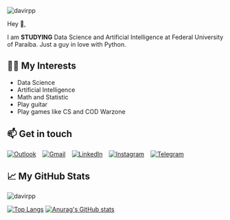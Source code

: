 ![davirpp](https://i.imgur.com/TQfUN8m.png)

Hey 👋,

I am **STUDYING** Data Science and Artificial Intelligence at Federal University of Paraiba. Just a guy in love with Python.

## 🙋‍♂️ My Interests
* Data Science
* Artificial Intelligence
* Math and Statistic
* Play guitar
* Play games like CS and COD Warzone

## 📫 Get in touch
[![Outlook](https://imgur.com/ffeGI3B.png)](mailto:davirpp@hotmail.com) &ensp;
[![Gmail](https://imgur.com/RpheCdT.png)](mailto:davirpp.ds@gmail.com) &ensp;
[![LinkedIn](https://i.imgur.com/rgMtwhO.png)](https://www.linkedin.com/in/davi-ribeiro-9a23731a2/) &ensp;
[![Instagram](https://imgur.com/vTLXp4I.png)](https://instagram.com/davirpp) &ensp;
[![Telegram](https://imgur.com/UtqC4ks.png)](https://t.me/Davirpp) &ensp;


## &#x1f4c8; My GitHub Stats

<p align="left"> <img src="https://komarev.com/ghpvc/?username=davirpp&label=Profile%20views&color=0e75b6&style=flat" alt="davirpp" /> </p>

[![Top Langs](https://github-readme-stats.vercel.app/api/top-langs/?username=davirpp&layout=compact&theme=algolia&icon_color=fb8b28)](https://github.com/anuraghazra/github-readme-stats)
[![Anurag's GitHub stats](https://github-readme-stats.vercel.app/api?username=davirpp&hide=contribs,issues&show_icons=true&theme=algolia&icon_color=fb8b28&include_all_commits=true)](https://github.com/anuraghazra/github-readme-stats)
